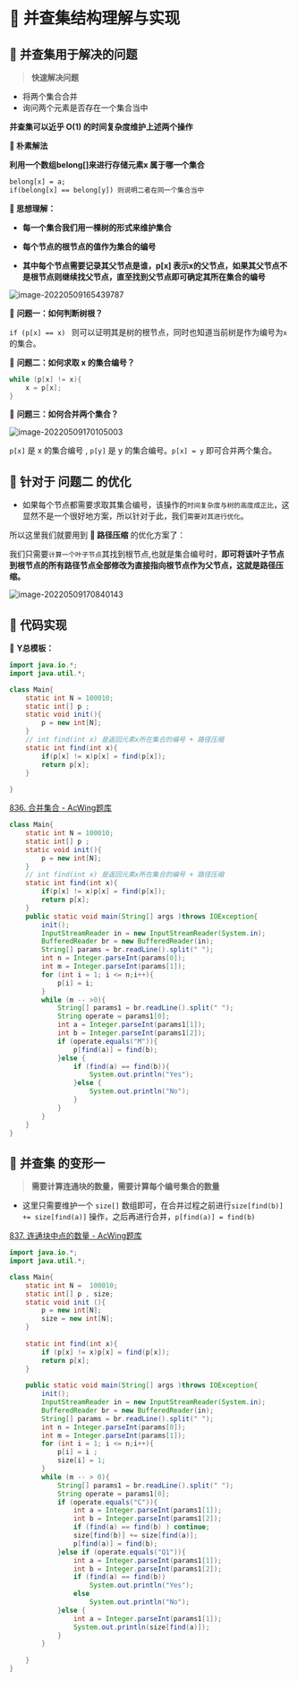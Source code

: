# :book: 并查集结构理解与实现

## :bookmark_tabs: 并查集用于解决的问题

> **快速解决问题**

- 将两个集合合并
- 询问两个元素是否存在一个集合当中

**并查集可以近乎 O(1) 的时间复杂度维护上述两个操作**

**:bookmark_tabs: 朴素解法**

**利用一个数组belong[]来进行存储元素x 属于哪一个集合**

```txt
belong[x] = a;
if(belong[x] == belong[y]) 则说明二者在同一个集合当中
```

**:bookmark: 思想理解：**

- **每一个集合我们用一棵树的形式来维护集合**

- **每个节点的根节点的值作为集合的编号**
- **其中每个节点需要记录其父节点是谁，p[x] 表示x的父节点，如果其父节点不是根节点则继续找父节点，直至找到父节点即可确定其所在集合的编号**

![image-20220509165439787](./unionTemplate.png)

:bookmark: **问题一：如何判断树根？**

`if (p[x] == x) ` 则可以证明其是树的根节点，同时也知道当前树是作为编号为`x`的集合。

:bookmark: **问题二：如何求取 x 的集合编号？**

```java
while (p[x] != x){
    x = p[x];
}
```

:bookmark: **问题三：如何合并两个集合？**

![image-20220509170105003](./unionTemplate1.png)

`p[x]` 是 x 的集合编号 , `p[y]` 是 y 的集合编号。`p[x] = y` 即可合并两个集合。

## :bookmark_tabs: 针对于 问题二 的优化

- 如果每个节点都需要求取其集合编号，该操作的`时间复杂度与树的高度成正比`，这显然不是一个很好地方案，所以针对于此，我们`需要对其进行优化`。

所以这里我们就要用到 **📖 路径压缩** 的优化方案了：

我们只需要`计算一个叶子节点`其找到根节点,也就是集合编号时，**即可将该叶子节点到根节点的所有路径节点全部修改为直接指向根节点作为父节点，这就是路径压缩。**

![image-20220509170840143](./unionTemplate2.png)

## :bookmark_tabs: **代码实现**

:bookmark_tabs: **Y总模板：**

```java
import java.io.*;
import java.util.*;

class Main{
    static int N = 100010;
    static int[] p ;
    static void init(){
        p = new int[N];
    }
    // int find(int x) 是返回元素x所在集合的编号 + 路径压缩
    static int find(int x){
        if(p[x] != x)p[x] = find(p[x]);
        return p[x];
    }
    
}
```



[836. 合并集合 - AcWing题库](https://www.acwing.com/problem/content/838/)

```java
class Main{
    static int N = 100010;
    static int[] p ;
    static void init(){
        p = new int[N];
    }
    // int find(int x) 是返回元素x所在集合的编号 + 路径压缩
    static int find(int x){
        if(p[x] != x)p[x] = find(p[x]);
        return p[x];
    }
    public static void main(String[] args )throws IOException{
        init();
        InputStreamReader in = new InputStreamReader(System.in);
        BufferedReader br = new BufferedReader(in);
        String[] params = br.readLine().split(" ");
        int n = Integer.parseInt(params[0]);
        int m = Integer.parseInt(params[1]);
        for (int i = 1; i <= n;i++){
            p[i] = i;
        }
        while (m -- >0){
            String[] params1 = br.readLine().split(" ");
            String operate = params1[0];
            int a = Integer.parseInt(params1[1]);
            int b = Integer.parseInt(params1[2]);
            if (operate.equals("M")){
                p[find(a)] = find(b);
            }else {
                if (find(a) == find(b)){
                    System.out.println("Yes");
                }else {
                    System.out.println("No");
                }
            }
        }
    }
}
```

## :bookmark_tabs: 并查集 的变形一

> **需要计算连通块的数量，需要计算每个编号集合的数量**

- 这里只需要维护一个 `size[]` 数组即可，在合并过程之前进行`size[find(b)] += size[find(a)]` 操作，之后再进行合并，`p[find(a)] = find(b)`

[837. 连通块中点的数量 - AcWing题库](https://www.acwing.com/problem/content/839/)

```java
import java.io.*;
import java.util.*;

class Main{
    static int N =  100010;
    static int[] p , size;
    static void init (){
        p = new int[N];
        size = new int[N];
    }
    
    static int find(int x){
        if (p[x] != x)p[x] = find(p[x]);
        return p[x];
    }
    
    public static void main(String[] args )throws IOException{
        init();
        InputStreamReader in = new InputStreamReader(System.in);
        BufferedReader br = new BufferedReader(in);
        String[] params = br.readLine().split(" ");
        int n = Integer.parseInt(params[0]);
        int m = Integer.parseInt(params[1]);
        for (int i = 1; i <= n;i++){
            p[i] = i ;
            size[i] = 1;
        }
        while (m -- > 0){
            String[] params1 = br.readLine().split(" ");
            String operate = params1[0];
            if (operate.equals("C")){
                int a = Integer.parseInt(params1[1]);
                int b = Integer.parseInt(params1[2]);
                if (find(a) == find(b) ) continue;
                size[find(b)] += size[find(a)];
                p[find(a)] = find(b);
            }else if (operate.equals("Q1")){
                int a = Integer.parseInt(params1[1]);
                int b = Integer.parseInt(params1[2]);
                if (find(a) == find(b))
                    System.out.println("Yes");
                else 
                    System.out.println("No");
            }else {
                int a = Integer.parseInt(params1[1]);
                System.out.println(size[find(a)]);
            }
        }
        
    }
}
```

